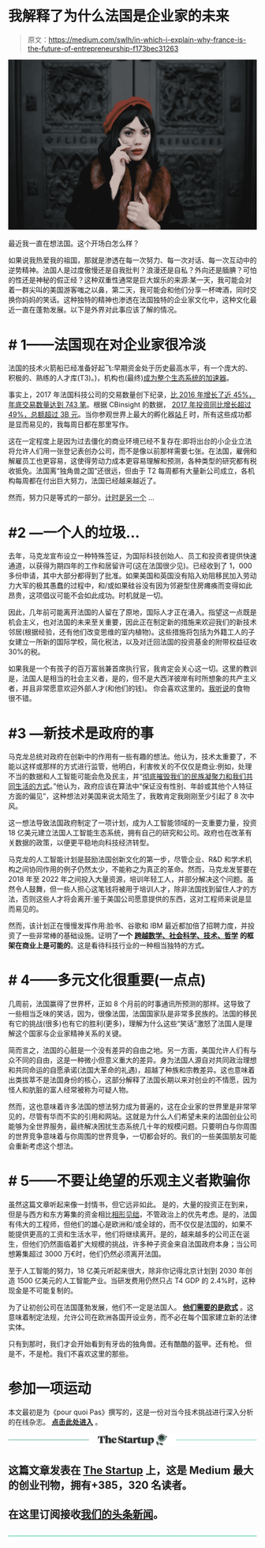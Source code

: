 # 我解释了为什么法国是企业家的未来

> 原文：<https://medium.com/swlh/in-which-i-explain-why-france-is-the-future-of-entrepreneurship-f173bec31263>

![](img/84854ca3cbd765cef19e507b46dd6d87.png)

最近我一直在想法国。这个开场白怎么样？

如果说我热爱我的祖国，那就是渗透在每一次努力、每一次对话、每一次互动中的逆势精神。法国人是过度傲慢还是自我批判？浪漫还是自私？外向还是腼腆？可怕的性还是神秘的假正经？这种双重性通常是巨大娱乐的来源:某一天，我可能会对着一群尖叫的美国游客嗤之以鼻，第二天，我可能会和他们分享一杯啤酒，同时交换你妈妈的笑话。这种独特的精神也渗透在法国独特的企业家文化中，这种文化最近一直在蓬勃发展。以下是外界对此事应该了解的情况。

# # 1——法国现在对企业家很冷淡

法国的技术火箭船已经准备好起飞:早期资金处于历史最高水平，有一个庞大的、积极的、熟练的人才库(T3)。)，机构也(最终)[成为整个生态系统的加速器](/eqtventures/the-french-tech-rocket-ship-is-ready-for-take-off-now-lets-fuel-it-with-ambition-af9ffe637a85)。

事实上，2017 年法国科技公司的交易数量创下纪录，[比 2016 年增长了近 45%，年底交易数量达到 743 笔](https://www.cbinsights.com/research/report/french-tech-q4-2017/)。根据 CBinsight 的数据， [2017 年投资同比增长超过 49%，总额超过 3B 元](https://www.cbinsights.com/research/report/french-tech-q4-2017/)。当你参观世界上最大的孵化器[站 F](https://stationf.co/) 时，所有这些成功都是显而易见的，我每周日都在那里写作。

这在一定程度上是因为过去僵化的商业环境已经不复存在:即将出台的小企业立法将允许人们用一张登记表创办公司，而不是像以前那样需要七张。在法国，雇佣和解雇员工也更容易，这使得劳动力成本更容易理解和预测，各种类型的研究都有税收抵免。法国离“独角兽之国”还很远，但由于 T2 每周都有大量新公司成立，各机构每周都在付出巨大努力，法国已经越来越近了。

然而，努力只是等式的一部分。[计时是另一个](https://i.redd.it/3dnd6e94j4wy.jpg) …

# #2 —一个人的垃圾…

去年，马克龙宣布设立一种特殊签证，为国际科技创始人、员工和投资者提供快速通道，以获得为期四年的工作和居留许可(这在法国很少见)。已经收到了 1，000 多份申请，其中大部分都得到了批准。如果美国和英国没有陷入劝阻移民加入劳动力大军的极其愚蠢的过程中，和/或如果硅谷没有因为邻避型住房瘫痪而变得如此昂贵，这项倡议可能不会如此成功。时机就是一切。

因此，几年前可能离开法国的人留在了原地，国际人才正在涌入。指望这一点既是机会主义，也对法国的未来至关重要，因此正在制定新的措施来欢迎我们的新技术邻居(根据经验，还有他们改变思维的室内植物)。这些措施将包括为外籍工人的子女建立一所新的国际学校，简化税法，以及对迁回法国的投资基金的附带权益征收 30%的税。

如果我是一个有孩子的百万富翁兼首席执行官，我肯定会关心这一切。这里的教训是，法国人是相当的社会主义者，是的，但不是大西洋彼岸有时所想象的共产主义者，并且非常愿意欢迎外部人才(和他们的钱)。
你会喜欢这里的。[我听说](https://www.forbes.com/sites/niallmccarthy/2017/11/23/the-top-countries-for-michelin-3-star-restaurants-infographic/#3d39c262704c)的食物很不错。

# #3 —新技术是政府的事

马克龙总统对政府在创新中的作用有一些有趣的想法。他认为，技术太重要了，不能以这样或那样的方式进行监管，他明白，利害攸关的不仅仅是商业:例如，处理不当的数据和人工智能可能会危及民主，并“[彻底摧毁我们的民族凝聚力和我们共同生活的方式](https://www.wired.com/story/emmanuel-macron-talks-to-wired-about-frances-ai-strategy/)。”他认为，政府应该在算法中“保证没有性别、年龄或其他个人特征方面的偏见”，这种想法对美国来说太陌生了，我敢肯定我刚刚至少引起了 8 次中风。

这一想法导致法国政府制定了一项计划，成为人工智能领域的一支重要力量，投资 18 亿美元建立法国人工智能生态系统，拥有自己的研究和公司。政府也在改革有关数据的政策，以便更平稳地向科技经济转型。

马克龙的人工智能计划是鼓励法国创新文化的第一步，尽管企业、R&D 和学术机构之间协同作用的例子仍然太少，不能称之为真正的革命。然而，马克龙发誓要在 2018 年至 2022 年之间投入大量资源，培训年轻工人，并部分解决这个问题。虽然令人鼓舞，但一些人担心这笔钱将被用于培训人才，除非法国找到留住人才的方法，否则这些人才将会离开:鉴于美国公司愿意提供的东西，这对工程师来说是显而易见的。

然而，该计划正在慢慢发挥作用:脸书、谷歌和 IBM 最近都加倍了招聘力度，并投资了一些非常棒的基础设施。证明了**一个** [**跨越数学、社会科学、技术、哲学**](https://books.google.fr/books?id=hL5dDwAAQBAJ&pg=PA72&lpg=PA72&dq=france+crossing+mathematics,+social+sciences,+technology,+and+philosophy&source=bl&ots=KlgFwbPLf3&sig=olT_PazUsvYVDPslcfrAJyk_rrQ&hl=en&sa=X&ved=2ahUKEwjspraprcXcAhVFxYUKHX3MBkgQ6AEwAHoECAAQAQ#v=onepage&q=france%20crossing%20mathematics%2C%20social%20sciences%2C%20technology%2C%20and%20philosophy&f=false) **的框架在商业上是可能的**。这是看待科技行业的一种相当独特的方式。

# # 4——多元文化很重要(一点点)

几周前，法国赢得了世界杯，正如 8 个月前的时事通讯所预测的那样。这导致了一些相当乏味的笑话，因为，很像法国，法国国家队是非常多民族的。法国的移民有它的挑战(很多)也有它的胜利(更多)，理解为什么这些“笑话”激怒了法国人是理解这个国家与企业家精神关系的关键。

简而言之，法国的心脏是一个没有差异的自由之地。另一方面，美国允许人们有与众不同的自由，这是一种微小但意义重大的差异。身为法国人源自对共同政治理想和共同命运的自愿承诺(法国大革命的礼遇)，超越了种族和宗教差异。这也意味着出类拔萃不是法国身份的核心，这部分解释了法国长期以来对创业的不情愿，因为怪人和肮脏的富人经常被称为可疑人物。

然而，这也意味着许多法国的想法努力成为普遍的，这在企业家的世界里是非常罕见的，尽管有华而不实的引用和网站。这就是为什么人们希望未来的法国创业公司能够为全世界服务，最终解决困扰生态系统几十年的规模问题。只要明白与你周围的世界竞争意味着与你周围的世界竞争，一切都会好的。我们的一些美国朋友可能会重新考虑这个想法。

# # 5——不要让绝望的乐观主义者欺骗你

虽然这篇文章听起来像一封情书，但它远非如此。
是的，大量的投资正在到来，但是与西方和东方筹集的资金相比[相形见绌](https://www.usnews.com/news/best-countries/slideshows/10-countries-that-receive-the-most-foreign-direct-investment)，不管政治上的优先考虑。是的，法国有伟大的工程师，但他们的雄心是欧洲和/或全球的，而不仅仅是法国的，如果不能提供更高的工资和生活水平，他们将继续离开。是的，越来越多的公司正在诞生，但他们仍然面临着扩大规模的挑战，许多种子资金来自法国政府本身；当公司想筹集超过 3000 万€时，他们仍然必须离开法国。

至于人工智能的努力，18 亿美元听起来很大，除非你记得北京计划到 2030 年创造 1500 亿美元的人工智能产业。当研发费用仍然只占 T4 GDP 的 2.4%时，这种现金是不可能复制的。

为了让初创公司在法国蓬勃发展，他们不一定是法国人。 [**他们需要的是欧式**](/swlh/want-european-unicorns-build-a-cell-tower-in-bulgaria-43c7557dcbe3) 。这意味着制定法规，允许公司在欧洲各国开设业务，而不必在每个国家建立新的法律实体。

只有到那时，我们才会开始看到有牙齿的独角兽。还有酷酷的盔甲。还有枪。
但是不，不是枪。我们不喜欢这里的那些。

# 参加一项运动

本文最初是为《pour quoi Pas》撰写的，这是一份对当今技术挑战进行深入分析的在线杂志。 [**点击此处进入**](https://www.thepourquoipas.com/post/5-things-american-entrepreneurs-should-know-about-france) 。

[![](img/308a8d84fb9b2fab43d66c117fcc4bb4.png)](https://medium.com/swlh)

## 这篇文章发表在 [The Startup](https://medium.com/swlh) 上，这是 Medium 最大的创业刊物，拥有+385，320 名读者。

## 在这里订阅接收[我们的头条新闻](http://growthsupply.com/the-startup-newsletter/)。

[![](img/b0164736ea17a63403e660de5dedf91a.png)](https://medium.com/swlh)